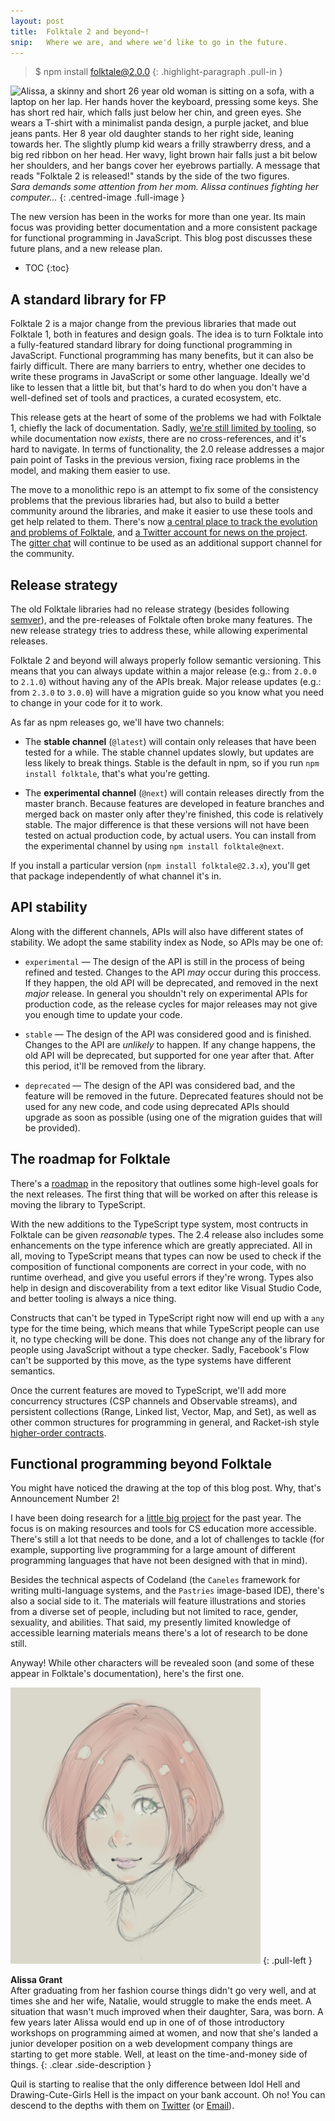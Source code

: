 ```yaml
---
layout: post
title:  Folktale 2 and beyond~!
snip:   Where we are, and where we'd like to go in the future.
---
```


> $ npm install folktale@2.0.0
{: .highlight-paragraph .pull-in }

![Alissa, a skinny and short 26 year old woman is sitting on a sofa, with a laptop on her lap. Her hands hover the keyboard, pressing some keys. She has short red hair, which falls just below her chin, and green eyes. She wears a T-shirt with a minimalist panda design, a purple jacket, and blue jeans pants. Her 8 year old daughter stands to her right side, leaning towards her. The slightly plump kid wears a frilly strawberry dress, and a big red ribbon on her head. Her wavy, light brown hair falls just a bit below her shoulders, and her bangs cover her eyebrows partially. A message that reads "Folktale 2 is released!" stands by the side of the two figures.](/files/2017/folktale2-release.png)
*Sara demands some attention from her mom. Alissa continues fighting her computer…*
{: .centred-image .full-image }

The new version has been in the works for more than one year. Its main focus was providing better documentation and a more consistent package for functional programming in JavaScript. This blog post discusses these future plans, and a new release plan.


* TOC
{:toc}


## A standard library for FP

Folktale 2 is a major change from the previous libraries that made out Folktale 1, both in features and design goals. The idea is to turn Folktale into a fully-featured standard library for doing functional programming in JavaScript. Functional programming has many benefits, but it can also be fairly difficult. There are many barriers to entry, whether one decides to write these programs in JavaScript or some other language. Ideally we'd like to lessen that a little bit, but that's hard to do when you don't have a well-defined set of tools and practices, a curated ecosystem, etc.

This release gets at the heart of some of the problems we had with Folktale 1, chiefly the lack of documentation. Sadly, [we're still limited by tooling](https://github.com/origamitower/folktale/issues/132), so while documentation now *exists*, there are no cross-references, and it's hard to navigate. In terms of functionality, the 2.0 release addresses a major pain point of Tasks in the previous version, fixing race problems in the model, and making them easier to use.

The move to a monolithic repo is an attempt to fix some of the consistency problems that the previous libraries had, but also to build a better community around the libraries, and make it easier to use these tools and get help related to them. There's now [a central place to track the evolution and problems of Folktale](https://github.com/origamitower/folktale/issues), and [a Twitter account for news on the project](https://twitter.com/OrigamiTower). The [gitter chat](https://gitter.im/folktale/discussion) will continue to be used as an additional support channel for the community.


## Release strategy

The old Folktale libraries had no release strategy (besides following [semver](http://semver.org/)), and the pre-releases of Folktale often broke many features. The new release strategy tries to address these, while allowing experimental releases.

Folktale 2 and beyond will always properly follow semantic versioning. This means that you can always update within a major release (e.g.: from `2.0.0` to `2.1.0`) without having any of the APIs break. Major release updates (e.g.: from `2.3.0` to `3.0.0`) will have a migration guide so you know what you need to change in your code for it to work.

As far as npm releases go, we'll have two channels:

  - The **stable channel** (`@latest`) will contain only releases that have been tested for a while. The stable channel updates slowly, but updates are less likely to break things. Stable is the default in npm, so if you run `npm install folktale`, that's what you're getting.

  - The **experimental channel** (`@next`) will contain releases directly from the master branch. Because features are developed in feature branches and merged back on master only after they're finished, this code is relatively stable. The major difference is that these versions will not have been tested on actual production code, by actual users. You can install from the experimental channel by using `npm install folktale@next`.

If you install a particular version (`npm install folktale@2.3.x`), you'll get that package independently of what channel it's in.


## API stability

Along with the different channels, APIs will also have different states of stability. We adopt the same stability index as Node, so APIs may be one of:

  - `experimental` — The design of the API is still in the process of being refined and tested. Changes to the API *may* occur during this proccess. If they happen, the old API will be deprecated, and removed in the next *major* release. In general you shouldn't rely on experimental APIs for production code, as the release cycles for major releases may not give you enough time to update your code.

  - `stable` — The design of the API was considered good and is finished. Changes to the API are *unlikely* to happen. If any change happens, the old API will be deprecated, but supported for one year after that. After this period, it'll be removed from the library.

  - `deprecated` — The design of the API was considered bad, and the feature will be removed in the future. Deprecated features should not be used for any new code, and code using deprecated APIs should upgrade as soon as possible (using one of the migration guides that will be provided).


## The roadmap for Folktale

There's a [roadmap](https://github.com/origamitower/folktale/blob/master/ROADMAP.md) in the repository that outlines some high-level goals for the next releases. The first thing that will be worked on after this release is moving the library to TypeScript.

With the new additions to the TypeScript type system, most contructs in Folktale can be given *reasonable* types. The 2.4 release also includes some enhancements on the type inference which are greatly appreciated. All in all, moving to TypeScript means that types can now be used to check if the composition of functional components are correct in your code, with no runtime overhead, and give you useful errors if they're wrong. Types also help in design and discoverability from a text editor like Visual Studio Code, and better tooling is always a nice thing.

Constructs that can't be typed in TypeScript right now will end up with a `any` type for the time being, which means that while TypeScript people can use it, no type checking will be done. This does not change any of the library for people using JavaScript without a type checker. Sadly, Facebook's Flow can't be supported by this move, as the type systems have different semantics.

Once the current features are moved to TypeScript, we'll add more concurrency structures (CSP channels and Observable streams), and persistent collections (Range, Linked list, Vector, Map, and Set), as well as other common structures for programming in general, and Racket-ish style [higher-order contracts](https://www.eecs.northwestern.edu/~robby/pubs/papers/ho-contracts-techreport.pdf).


## Functional programming beyond Folktale

You might have noticed the drawing at the top of this blog post. Why, that's Announcement Number 2!

I have been doing research for a [little big project](http://codeland.robotlolita.me/) for the past year. The focus is on making resources and tools for CS education more accessible. There's still a lot that needs to be done, and a lot of challenges to tackle (for example, supporting live programming for a large amount of different programming languages that have not been designed with that in mind).

Besides the technical aspects of Codeland (the `Caneles` framework for writing multi-language systems, and the `Pastries` image-based IDE), there's also a social side to it. The materials will feature illustrations and stories from a diverse set of people, including but not limited to race, gender, sexuality, and abilities. That said, my presently limited knowledge of accessible learning materials means there's a lot of research to be done still.

Anyway! While other characters will be revealed soon (and some of these appear in Folktale's documentation), here's the first one.

![A portrait of Alissa, a skinny, caucasian trans woman with short red hair and green eyes](/files/2017/alissa.png)
{: .pull-left }

**Alissa Grant**  
After graduating from her fashion course things didn't go very well, and at times she and her wife, Natalie, would struggle to make the ends meet. A situation that wasn't much improved when their daughter, Sara, was born. A few years later Alissa would end up in one of of those introductory workshops on programming aimed at women, and now that she's landed a junior developer position on a web development company things are starting to get more stable. Well, at least on the time-and-money side of things.
{: .clear .side-description }

  
<div class="contact-footer">
    Quil is starting to realise that the only difference between Idol Hell and Drawing-Cute-Girls Hell is the impact on your bank account. Oh no! You can descend to the depths with them on <a href="https://twitter.com/robotlolita">Twitter</a> (or <a href="mailto:queen@robotlolita.me">Email</a>).
</div>